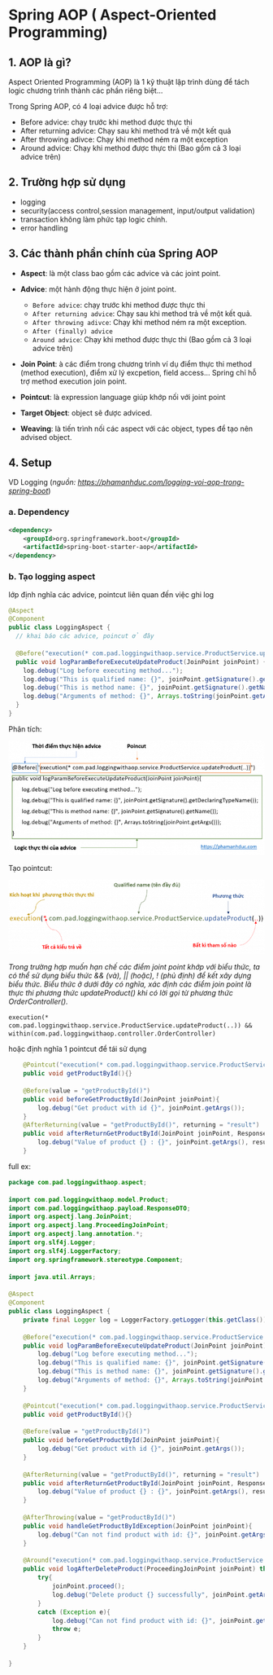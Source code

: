 # Spring AOP ( Aspect-Oriented Programming)

## 1. AOP là gì?
Aspect Oriented Programming (AOP) là 1 kỹ thuật lập trình dùng để tách logic chương trình thành các phần riêng biệt…

Trong Spring AOP, có 4 loại advice được hỗ trợ:
- Before advice: chạy trước khi method được thực thi
- After returning advice: Chạy sau khi method trả về một kết quả
- After throwing adivce: Chạy khi method ném ra một exception
- Around advice: Chạy khi method được thực thi (Bao gồm cả 3 loại advice trên)

## 2. Trường hợp sử dụng
- logging
- security(access control,session management, input/output validation)
- transaction không làm phức tạp logic chính.
- error handling
## 3. Các thành phần chính của Spring AOP
- **Aspect**: là một class bao gồm các advice và các joint point.
- **Advice**: một hành động thực hiện ở joint point.
    + `Before advice`: chạy trước khi method được thực thi
    + `After returning advice`: Chạy sau khi method trả về một kết quả.
    + `After throwing adivce`: Chạy khi method ném ra một exception.
    + `After (finally) advice`
    + `Around advice`: Chạy khi method được thực thi (Bao gồm cả 3 loại advice trên)
    
- **Join Point**: à các điểm trong chương trình ví dụ điểm thực thi method (method execution), điểm xử lý excpetion, field access… Spring chỉ hỗ trợ method execution join point.
- **Pointcut**: là expression language giúp khớp nối với joint point
- **Target Object**: object sẽ được adviced.
- **Weaving**: là tiến trình nối các aspect với các object, types để tạo nên advised object.

## 4. Setup
VD Logging (_nguồn: https://phamanhduc.com/logging-voi-aop-trong-spring-boot_)
### a. Dependency
```xml
<dependency>
    <groupId>org.springframework.boot</groupId>
    <artifactId>spring-boot-starter-aop</artifactId>
</dependency>
```
### b. Tạo logging aspect
lớp định nghĩa các advice, pointcut liên quan đến việc ghi log

```java
@Aspect
@Component
public class LoggingAspect {
  // khai báo các advice, poincut ở đây

  @Before("execution(* com.pad.loggingwithaop.service.ProductService.updateProduct(..))")
  public void logParamBeforeExecuteUpdateProduct(JoinPoint joinPoint) {
    log.debug("Log before executing method...");
    log.debug("This is qualified name: {}", joinPoint.getSignature().getDeclaringTypeName());
    log.debug("This is method name: {}", joinPoint.getSignature().getName());
    log.debug("Arguments of method: {}", Arrays.toString(joinPoint.getArgs()));
  }
}
```

Phân tích:

![img.png](img/ex_log_advice.png)

Tạo pointcut:

![img.png](img/tao_pointcut.png)

_Trong trường hợp muốn hạn chế các điểm joint point khớp với biểu thức, ta có thể sử dụng biểu thức && (và), || (hoặc), ! (phủ định) để kết xây dựng biểu thức. Biểu thức ở dưới đây có nghĩa, xác định các điểm join point là thực thi phương thức updateProduct() khi có lời gọi từ phương thức OrderController()._
```
execution(* com.pad.loggingwithaop.service.ProductService.updateProduct(..)) && within(com.pad.loggingwithaop.controller.OrderController)
```
hoặc định nghĩa 1 pointcut để tái sử dụng
```java
    @Pointcut("execution(* com.pad.loggingwithaop.service.ProductService.getProductById(..))")
    public void getProductById(){}

    @Before(value = "getProductById()")
    public void beforeGetProductById(JoinPoint joinPoint){
        log.debug("Get product with id {}", joinPoint.getArgs());
    }
    @AfterReturning(value = "getProductById()", returning = "result")
    public void afterReturnGetProductById(JoinPoint joinPoint, ResponseDTO result){
        log.debug("Value of product {} : {}", joinPoint.getArgs(), result);
    }
```
full ex:
```java
package com.pad.loggingwithaop.aspect;

import com.pad.loggingwithaop.model.Product;
import com.pad.loggingwithaop.payload.ResponseDTO;
import org.aspectj.lang.JoinPoint;
import org.aspectj.lang.ProceedingJoinPoint;
import org.aspectj.lang.annotation.*;
import org.slf4j.Logger;
import org.slf4j.LoggerFactory;
import org.springframework.stereotype.Component;

import java.util.Arrays;

@Aspect
@Component
public class LoggingAspect {
    private final Logger log = LoggerFactory.getLogger(this.getClass());

    @Before("execution(* com.pad.loggingwithaop.service.ProductService.updateProduct(..)) && within(com.pad.loggingwithaop.repository.*)")
    public void logParamBeforeExecuteUpdateProduct(JoinPoint joinPoint){
        log.debug("Log before executing method...");
        log.debug("This is qualified name: {}", joinPoint.getSignature().getDeclaringTypeName());
        log.debug("This is method name: {}", joinPoint.getSignature().getName());
        log.debug("Arguments of method: {}", Arrays.toString(joinPoint.getArgs()));
    }

    @Pointcut("execution(* com.pad.loggingwithaop.service.ProductService.getProductById(..))")
    public void getProductById(){}

    @Before(value = "getProductById()")
    public void beforeGetProductById(JoinPoint joinPoint){
        log.debug("Get product with id {}", joinPoint.getArgs());
    }

    @AfterReturning(value = "getProductById()", returning = "result")
    public void afterReturnGetProductById(JoinPoint joinPoint, ResponseDTO result){
        log.debug("Value of product {} : {}", joinPoint.getArgs(), result);
    }

    @AfterThrowing(value = "getProductById()")
    public void handleGetProductByIdException(JoinPoint joinPoint){
        log.debug("Can not find product with id: {}", joinPoint.getArgs());
    }

    @Around("execution(* com.pad.loggingwithaop.service.ProductService.deleteProduct(..))")
    public void logAfterDeleteProduct(ProceedingJoinPoint joinPoint) throws Throwable{
        try{
            joinPoint.proceed();
            log.debug("Delete product {} successfully", joinPoint.getArgs());
        }
        catch (Exception e){
            log.debug("Can not find product with id: {}", joinPoint.getArgs());
            throw e;
        }
    }

}
```